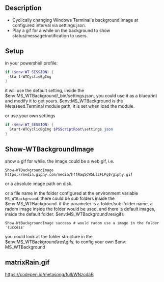 ## Description
* Cyclically changing Windows Terminal's background image at configured interval via settings.json.
* Play a gif for a while on the background to show status/message/notification to users.

## Setup
in your powershell profile:
```powershell
if ($env:WT_SESSION) {
  Start-WTCyclicBgImg
}
```
it will use the default setting, inside the $env:MS_WTBackground/_bin/settings.json, you could use it as a blueprint and modify it to get yours.
$env:MS_WTBackground is the Metaseed.Terminal module path, it is set when load the module.

or use your own settings
```powershell
if ($env:WT_SESSION) {
  Start-WTCyclicBgImg $PSScriptRoot\settings.json
}
```

## Show-WTBackgroundImage
show a gif for while.
the image could be a web gif, i.e.
```
Show-WTBackgroundImage https://media.giphy.com/media/h4fRaq5CW5Ll3FLPq0/giphy.gif
```
or a absolute image path on disk.

or a file name in the folder configured at the environment variable `MS_WTBackground`:
there could be sub folders inside the $env:MS_WTBackground.
if the parameter is a folder/sub-folder name, a radom image inside the folder would be used.
and there is default images, inside the default folder: $env:MS_WTBackground\res\gifs
```
Show-WtBackgroundImage success # would radom use a image in the folder 'success'
```
you could look at the folder structure in the $env:MS_WTBackground\res\gifs, to config your own $env: MS_WTBackground

## matrixRain.gif
https://codepen.io/metasong/full/WNzodaB
